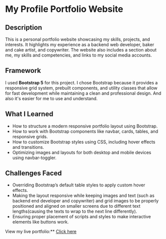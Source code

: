 # My Profile Portfolio Website

## Description
This is a personal portfolio website showcasing my skills, projects, and interests. It highlights my experience as a backend web developer, baker and cake artist, and copywriter. The website also includes a section about me, my skills and competencies, and links to my social media accounts.

## Framework
I used **Bootstrap 5** for this project. I chose Bootstrap because it provides a responsive grid system, prebuilt components, and utility classes that allow for fast development while maintaining a clean and professional design. And also it's easier for me to use and understand.

## What I Learned
- How to structure a modern responsive portfolio layout using Bootstrap.
- How to work with Bootstrap components like navbar, cards, tables, and responsive grids.
- How to customize Bootstrap styles using CSS, including hover effects and transitions.
- Optimizing images and layouts for both desktop and mobile devices using navbar-toggler.

## Challenges Faced
- Overriding Bootstrap’s default table styles to apply custom hover effects.
- Making the layout responsive while keeping images and text (such as backend end developer and copywriter) and grid images to be properly positioned and aligned on smaller screens due to different text lengths(causing the texts to wrap to the next line differently).
- Ensuring proper placement of scripts and styles to make interactive elements like buttons work.

View my live portfolio:** [Click here](https://d-eva-code.github.io/bootstrap_portfolio/)

